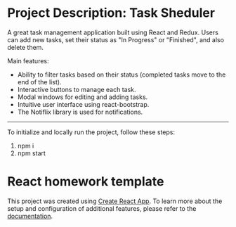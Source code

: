 # Project Description: Task Sheduler

A great task management application built using React and Redux. Users can add new tasks, set their status as "In Progress" or "Finished", and also delete them.

Main features:

- Ability to filter tasks based on their status (completed tasks move to the end of the list).
- Interactive buttons to manage each task.
- Modal windows for editing and adding tasks.
- Intuitive user interface using react-bootstrap.
- The Notiflix library is used for notifications.

---

To initialize and locally run the project, follow these steps:

1. npm i
2. npm start

# React homework template

This project was created using
[Create React App](https://github.com/facebook/create-react-app). To learn more
about the setup and configuration of additional features, please refer to the
[documentation](https://facebook.github.io/create-react-app/docs/getting-started).
